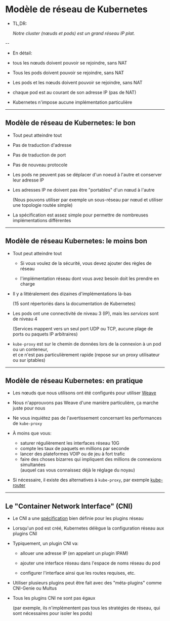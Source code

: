 # Modèle de réseau de Kubernetes

- TL,DR:

  *Notre cluster (nœuds et pods) est un grand réseau IP plat.*

--

- En détail:

 - tous les nœuds doivent pouvoir se rejoindre, sans NAT

 - Tous les pods doivent pouvoir se rejoindre, sans NAT

 - Les pods et les nœuds doivent pouvoir se rejoindre, sans NAT

 - chaque pod est au courant de son adresse IP (pas de NAT)

- Kubernetes n'impose aucune implémentation particulière

---

## Modèle de réseau de Kubernetes: le bon

- Tout peut atteindre tout

- Pas de traduction d'adresse

- Pas de traduction de port

- Pas de nouveau protocole

- Les pods ne peuvent pas se déplacer d'un noeud à l'autre et conserver leur adresse IP

- Les adresses IP ne doivent pas être "portables" d'un nœud à l'autre

  (Nous pouvons utiliser par exemple un sous-réseau par nœud et utiliser une topologie routée simple)

- La spécification est assez simple pour permettre de nombreuses implémentations différentes

---

## Modèle de réseau Kubernetes: le moins bon

- Tout peut atteindre tout

  - Si vous voulez de la sécurité, vous devez ajouter des règles de réseau

  - l'implémentation réseau dont vous avez besoin doit les prendre en charge

- Il y a littéralement des dizaines d'implémentations là-bas

  (15 sont répertoriés dans la documentation de Kubernetes)

- Les pods ont une connectivité de niveau 3 (IP), mais les *services* sont de niveau 4

  (Services mappent vers un seul port UDP ou TCP, aucune plage de ports ou paquets IP arbitraires)

- `kube-proxy` est sur le chemin de données lors de la connexion à un pod ou un conteneur,
  <br/> et ce n'est pas particulièrement rapide (repose sur un proxy utilisateur ou sur iptables)

---

## Modèle de réseau Kubernetes: en pratique

- Les nœuds que nous utilisons ont été configurés pour utiliser [Weave](https://github.com/weaveworks/weave)

- Nous n'approuvons pas Weave d'une manière particulière, ça marche juste pour nous

- Ne vous inquiétez pas de l'avertissement concernant les performances de `kube-proxy`

- À moins que vous:

  - saturer régulièrement les interfaces réseau 10G
  - compte les taux de paquets en millions par seconde
  - lancer des plateformes VOIP ou de jeu à fort trafic
  - faire des choses bizarres qui impliquent des millions de connexions simultanées
    <br/> (auquel cas vous connaissez déjà le réglage du noyau)

- Si nécessaire, il existe des alternatives à `kube-proxy`, par exemple [kube-router](https://www.kube-router.io)

---

## Le "Container Network Interface" (CNI)

- Le CNI a une [spécification](https://github.com/containernetworking/cni/blob/master/SPEC.md#network-configuration) bien définie pour les plugins réseau

- Lorsqu'un pod est créé, Kubernetes délègue la configuration réseau aux plugins CNI

- Typiquement, un plugin CNI va:

  - allouer une adresse IP (en appelant un plugin IPAM)

  - ajouter une interface réseau dans l'espace de noms réseau du pod

  - configurer l'interface ainsi que les routes requises, etc.

- Utiliser plusieurs plugins peut être fait avec des "méta-plugins" comme CNI-Genie ou Multus

- Tous les plugins CNI ne sont pas égaux

  (par exemple, ils n'implémentent pas tous les stratégies de réseau, qui sont nécessaires pour isoler les pods)
